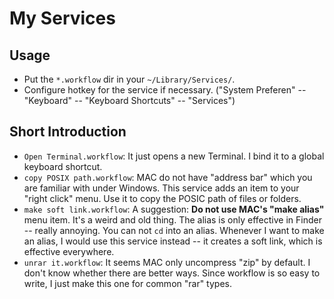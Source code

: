 # My Services

## Usage

   * Put the `*.workflow` dir in your `~/Library/Services/`.
   * Configure hotkey for the service if necessary. 
   ("System Preferen" -- "Keyboard" -- "Keyboard Shortcuts" -- "Services")

## Short Introduction

   * `Open Terminal.workflow`:
   It just opens a new Terminal. 
   I bind it to a global keyboard shortcut.
   * `copy POSIX path.workflow`:
   MAC do not have "address bar" which you are familiar with under Windows.
   This service adds an item to your "right click" menu. 
   Use it to copy the POSIC path of files or folders. 
   * `make soft link.workflow`:
   A suggestion: **Do not use MAC's "make alias"** menu item.
   It's a weird and old thing. 
   The alias is only effective in Finder -- really annoying. 
   You can not `cd` into an alias. 
   Whenever I want to make an alias, I would use this service instead
   -- it creates a soft link, which is effective everywhere. 
   * `unrar it.workflow`:
   It seems MAC only uncompress "zip" by default. 
   I don't know whether there are better ways.
   Since workflow is so easy to write, I just make this one for common "rar" types.
